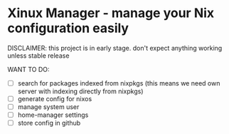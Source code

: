 # Xinux Manager - manage your Nix configuration easily

DISCLAIMER: this project is in early stage. don't expect anything working unless stable release

WANT TO DO:

- [ ] search for packages indexed from nixpkgs (this means we need own server with indexing directly from nixpkgs)
- [ ] generate config for nixos
- [ ] manage system user
- [ ] home-manager settings
- [ ] store config in github
